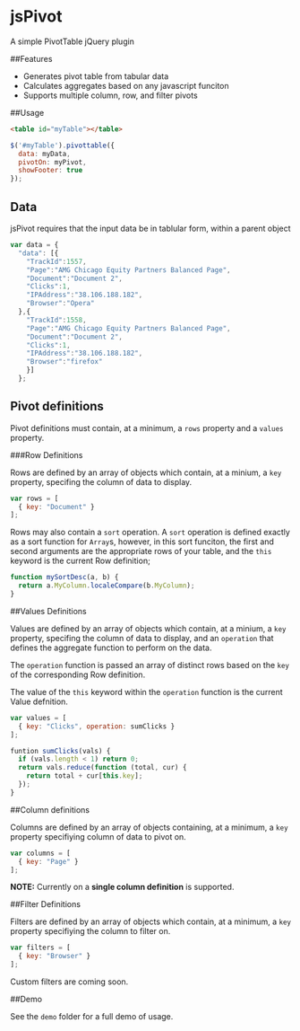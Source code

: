 jsPivot
=======

A simple PivotTable jQuery plugin


##Features

* Generates pivot table from tabular data
* Calculates aggregates based on any javascript funciton
* Supports multiple column, row, and filter pivots

##Usage
```html
<table id="myTable"></table>
```

```javascript
$('#myTable').pivottable({
  data: myData,
  pivotOn: myPivot,
  showFooter: true
});
```

## Data

jsPivot requires that the input data be in tablular form, within a parent object

```javascript
var data = {
  "data": [{
    "TrackId":1557,
    "Page":"AMG Chicago Equity Partners Balanced Page",
    "Document":"Document 2",
    "Clicks":1,
    "IPAddress":"38.106.188.182",
    "Browser":"Opera"
  },{
    "TrackId":1558,
    "Page":"AMG Chicago Equity Partners Balanced Page",
    "Document":"Document 2",
    "Clicks":1,
    "IPAddress":"38.106.188.182",
    "Browser":"firefox"
    }]
  };
```

## Pivot definitions

Pivot definitions must contain, at a minimum, a `rows` property and a `values` property.

###Row Definitions

Rows are defined by an array of objects which contain, at a minium, a `key` property,
specifing the column of data to display.

```javascript
var rows = [
  { key: "Document" }
];
```
Rows may also contain a `sort` operation.  A `sort` operation is defined exactly as
a sort function for `Array`s, however, in this sort funciton, the first and second arguments are the appropriate
rows of your table, and the `this` keyword is the current Row definition;

```javascript
function mySortDesc(a, b) {
  return a.MyColumn.localeCompare(b.MyColumn);
}
```

##Values Definitions

Values are defined by an array of objects which contain, at a minium, a `key` property,
specifing the column of data to display, and an `operation` that defines the aggregate
function to perform on the data.

The `operation` function is passed an array of distinct rows based on the `key` 
of the corresponding Row definition.

The value of the `this` keyword within the `operation` function is the current Value
defnition.

```javascript
var values = [
  { key: "Clicks", operation: sumClicks }
];

funtion sumClicks(vals) {
  if (vals.length < 1) return 0;
  return vals.reduce(function (total, cur) {
    return total + cur[this.key];
  });
}
```

##Column definitions

Columns are defined by an array of objects containing, at a minimum, a `key` property
specifiying column of data to pivot on.

```javascript
var columns = [
  { key: "Page" }
];
```

**NOTE:** Currently on a **single column definition** is supported.

##Filter Definitions

Filters are defined by an array of objects which contain, at a minimum, a `key`
property specifiying the column to filter on.

```javascript
var filters = [
  { key: "Browser" }
];
```
Custom filters are coming soon.

##Demo

See the `demo` folder for a full demo of usage.
